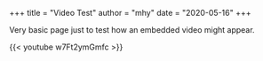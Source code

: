 +++
title = "Video Test"
author = "mhy"
date = "2020-05-16"
+++

Very basic page just to test how an embedded video might appear.

{{< youtube w7Ft2ymGmfc >}}